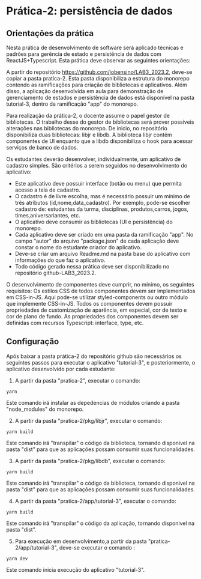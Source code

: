 # Prática-2: persistência de dados

## Orientações da prática

Nesta prática de desenvolvimento de software será aplicado técnicas e padrões para gerência de estado e persistência de dados com ReactJS+Typescript.  Esta prática deve observar as seguintes orientações:   

A partir do repositório https://github.com/jobensino/LAB3_2023.2, deve-se copiar a pasta pratica-2. Esta pasta disponibiliza a estrutura do monorepo contendo as ramificações para criação de bibliotecas e aplicativos. Além disso, a aplicação desenvolvida em aula para demonstração de gerenciamento de estados e persistência de dados está disponível na pasta tutorial-3, dentro da ramificação "app" do monorepo.

Para realização da prática-2, o docente assume o papel gestor de bibliotecas. O trabalho desse do gestor de bibliotecas será prover possíveis alterações nas bibliotecas do monorepo. De inicio, no repositório disponibiliza duas bibliotecas: libjr e libdb. A biblioteca libjr contém componentes de UI enquanto que a libdb disponibiliza o hook para acessar serviços de banco de dados.

Os estudantes deverão desenvolver, individualmente, um aplicativo de cadastro simples. São critérios a serem seguidos no desenvolvimento do aplicativo:
- Este aplicativo deve possuir interface (botão ou menu) que permita acesso a tela de cadastro. 
- O cadastro é de livre escolha, mas é necessário possuir um mínimo de três atributos (id,nome,data_cadastro). Por exemplo, pode-se escolher cadastro de: estudantes da turma, disciplinas, produtos,carros, jogos, times,aniversariantes, etc.
- O aplicativo deve consumir as bibliotecas (UI e persistência) do monorepo.
- Cada aplicativo deve ser criado em uma pasta da ramificação "app". No campo "autor" do arquivo "package.json" de cada aplicação deve constar o nome do estudante criador do aplicativo.
- Deve-se criar um arquivo Readme.md na pasta base do aplicativo com informações do que faz o aplicativo. 
- Todo código gerado nessa prática deve ser disponibilizado no repositório github-LAB3_2023.2.

O desenvolvimento de componentes deve cumprir, no mínimo, os seguintes requisitos:
Os estilos CSS de todos componentes devem ser implementados em CSS-in-JS. Aqui pode-se utilizar styled-components ou outro módulo que implemente CSS-in-JS.
Todos os componentes devem possuir propriedades de customização de aparência, em especial, cor de texto e cor de plano de fundo.
As propriedades dos componentes devem ser definidas com recursos Typescript: interface, type, etc.

## Configuração

Após baixar a pasta prática-2 do repositório github são necessários os seguintes passos para executar o aplicativo "tutorial-3", e posteriormente, o aplicativo desenvolvido por cada estudante:

1. A partir da pasta "pratica-2", executar o comando:
```
yarn
```
Este comando irá instalar as depedencias de módulos criando a pasta "node_modules" do monorepo.

2. A partir da pasta "pratica-2/pkg/libjr", executar o comando:
```
yarn build
```
Este comando irá "transpilar" o código da biblioteca, tornando disponivel na pasta "dist" para que as aplicações possam consumir suas funcionalidades. 

3. A partir da pasta "pratica-2/pkg/libdb", executar o comando:
```
yarn build
```
Este comando irá "transpilar" o código da biblioteca, tornando disponivel na pasta "dist" para que as aplicações possam consumir suas funcionalidades. 

4. A partir da pasta "pratica-2/app/tutorial-3", executar o comando:
```
yarn build
```
Este comando irá "transpilar" o código da aplicação, tornando disponivel na pasta "dist". 

5. Para execução em desenvolvimento,a partir da pasta "pratica-2/app/tutorial-3", deve-se executar o comando :
 ```
yarn dev
```
Este comando inicia execução do aplicativo "tutorial-3".